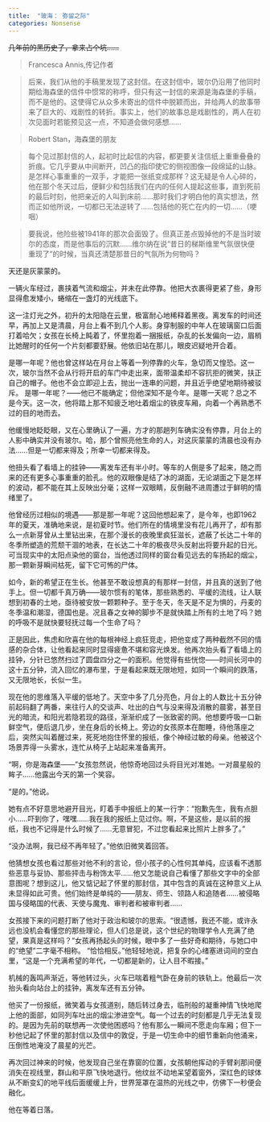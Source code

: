 ```yaml
---
title:  "玻海： 弥留之际"
categories: Nonsense
---
```

~~几年前的黑历史了，拿来占个坑……~~


> Francesca Annis,传记作者

> 后来，我们从他的手稿里发现了这封信。在这封信中，玻尔仍沿用了他同时期给海森堡的信件中惯常的称呼，但只有这一封信的来源是海森堡的手稿，而不是他的。这使得它从众多未寄出的信件中脱颖而出，并给两人的故事带来了巨大的、戏剧性的转折。事实上，他们的故事总是戏剧性的，两人在初次见面时若能预见这一点，不知道会做何感想……

> Robert Stan，海森堡的朋友

> 每个见过那封信的人，起初时比起信的内容，都更要关注信纸上重重叠叠的折痕。它几乎要从中间断开，凹凸的指印使它的侧视图像一段绵延的山脉。是怎样心事重重的一双手，才能把一张纸变成那样？这无疑是令人心碎的，他在那个冬天过后，便鲜少和包括我们在内的任何人提起这些事，直到死前的最后时刻，他把亲近的人叫到床前……那时我们才明白他的真实想法，然而正如他所说，一切都已无法逆转了……包括他的死亡在内的一切……（哽咽）

> 要我说，他险些被1941年的那次会面毁了。但真正差点毁掉他的不是当时玻尔的态度，而是他事后的沉默……维尔纳在说“昔日的梯斯维里气氛很快便重现了”的时候，当真还清楚那昔日的气氛所为何物吗？


天还是灰蒙蒙的。

一辆火车经过，裹挟着气流和烟尘，并未在此停靠。他把大衣裹得更紧了些，身形显得愈发矮小，蜷缩在一盏灯的光线底下。

这一注灯光之外，初升的太阳隐在云里，极富耐心地稀释着黑夜。离发车的时间还早，再加上又是清晨，月台上看不到几个人影。身穿制服的中年人在玻璃窗口后面打着哈欠；女孩在长椅上盹着了，怀里抱着一捆报纸，杂乱的长发偏向一边，眉梢比她醒时的任何一个片刻都要舒展。他依旧站在那儿，眼皮迟疑地开合着。

是哪一年呢？他也曾这样站在月台上等着一列停靠的火车，急切而又惶恐。这一次，玻尔当然不会从行将开启的车门中走出来，面带温柔却不容抗拒的微笑，扶正自己的帽子。他也不会立即迎上去，抛出一连串的问题，并且近乎绝望地期待被驳斥。
是哪一年呢？——他已不能确定；但他深知不是今年。是哪一天呢？总之不是今天。这一次，他将踏上那不知疲乏地吐着烟尘的铁皮车厢，向着一个再熟悉不过的目的地而去。

他缓慢地眨眨眼，又在心里确认了一遍，方才的那趟列车确实没有停靠，月台上的人影中确实并没有玻尔。哈，那个曾照亮他生命的人，对这灰蒙蒙的清晨也没有办法……但是一切都来得及；所幸一切都来得及。

他扭头看了看墙上的挂钟——离发车还有半小时。等车的人倒是多了起来，随之而来的还有更多心事重重的脸孔。他的双眼像是结了冰的湖面，无论湖面之下是怎样的波动，都不能在其上反映出分毫；这样一双眼睛，反倒融不进周遭过于鲜明的情绪里了。

他曾经历过相似的境遇——那是那一年呢？这回他想起来了，是今年，也即1962年的夏天，准确地来说，是初夏时节。他们所在的情境里没有花儿再开了，却有那么一点新芽曾从土里钻出来，在那个漫长的夜晚里疯狂滋长，遮蔽了长达二十年的冬季所塑造的荒颓干涸的地表，在长达二十年的极夜尽头反射出将要升起的日光。可当现实中的太阳点染他的窗台，当他透过同样的窗台看见远去的车扬起的烟尘，那一颗新芽瞬间枯死，留下它可怖的尸体。

如今，新的希望正在生长。他甚至不敢设想真的有那样一封信，并且真的送到了他手上。但一切都千真万确——玻尔惯有的笔体，那些熟悉的、平缓的流线，让人联想到初春的土地，亟待被安放一颗颗种子。至于冬天，冬天是不足为惧的，丹麦的冬季温和潮湿，德国也是。况且春之女神的脚步不是就快踏上所有的土地了吗？她的呼吸不是就快要轻抚过每一个生命了吗？

正是因此，焦虑和欣喜在他的每根神经上疯狂竞走，把他变成了两种截然不同的情感的杂合体，让他看起来同时显得疲惫不堪和容光焕发。他再次抬头看了看墙上的挂钟，分针已悠然扫过了圆盘四分之一的面积。他觉得有些恍惚——时间长河中的这十五分钟，流入回忆的瀑布里，于是看起来既无限地短，如同一个瞬间的跌落，又无限地长，长似一生。

现在他的思维落入平缓的低地了。天空中多了几分亮色，月台上的人数比十五分钟前起码翻了两番，来往行人的交谈声、吐出的白气与没来得及消散的晨雾，甚至目光的暗流，和阳光若隐若现的路径，渐渐织成了一张致密的网。他想要呼吸一口新鲜空气，便后退几步，坐在身后的长椅上。旁边的女孩原本在酣睡，待他落座之后，突然尖叫着醒过来，死死地抱住怀里的报纸，像个神经过敏的母亲。他被这个场景弄得一头雾水，连忙从椅子上站起来准备离开。

“啊，你是海森堡——”女孩忽然说，他惊奇地回过头将目光对准她。一对晨星般的眸子……他露出今天的第一个笑容。

“是的。”他说。

她有点不好意思地避开目光，盯着手中报纸上的某一行字：“抱歉先生，我有点胆小……吓到你了，嘿嘿……我在我的报纸上见过你。啊，不是这些，是以前的报纸，我也不记得是什么时候了……无意冒犯，不过您看起来比照片上胖多了。”

“没办法啊，我已经不再年轻了。”他依旧微笑着回答。

他猜想女孩也看过那些对他不利的言论，但小孩子的心性何其单纯，应该看不透那些恶意与妥协、那些抨击与粉饰太平……他又怎能说自己看懂了那些文字中的全部意图呢？想到这儿，他又惦记起了怀里的那封信，其中包含的真诚在这种意义上从未显得如此可贵。他们始终是单纯的——朋友、师生、领路人和追随者……被侵略国与侵略国的代表、天使与魔鬼、审判者和被审判者……

女孩接下来的问题打断了他对于政治和玻尔的思索。“很遗憾，我还不能，或许永远也没机会看懂您的那些理论，但人们总是说，这个世纪的物理学令人充满了绝望，果真是这样吗？”女孩再扬起头的时候，眼中多了一些好奇和期待，与她口中的“绝望”二字毫不相称。
“恰恰相反。”他轻轻地说，把复杂的心绪塞进词间的空白里，“这是一个充满希望的年代，一切都是新的，让人目不暇接。”

机械的轰鸣声渐近，等他转过头，火车已喘着粗气卧在身前的铁轨上。他最后一次抬头看向站台上的挂钟，离发车还有五分钟。

他买了一份报纸，微笑着与女孩道别，随后转过身去，临刑般的凝重神情飞快地爬上他的面部，如同列车吐出的烟尘渗进空气。每一个过去的时刻都是几乎无法复现的。是因为先前的联想再一次使他困惑吗？他有那么一瞬间不愿走向车厢；但下一秒他记起了怀里的那封信以及信中的敦促，于是一切生命中的细节重新向他涌来，压倒性地淹没了晨星的光芒。

再次回过神来的时候，他发现自己坐在靠窗的位置，女孩朝他挥动的手臂刹那间便消失在视线里，群山和平原飞快地退行。他纹丝不动地呆望着窗外，深红色的球体从不断变幻的地平线后面缓缓上升，世界笼罩在温热的光线之中，仿佛下一秒便会融化。

他在等着日落。
